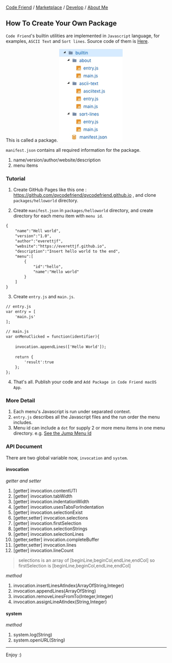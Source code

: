 [Code Friend](https://qvcodefriend.github.io/) / [Marketplace](https://qvcodefriend.github.io/marketplace) / [Develop](https://qvcodefriend.github.io/develop) / [About Me](https://github.com/everettjf)

## How To Create Your Own Package

`Code Friend`'s builtin utilities are implemented in `Javascript` language, for examples, `ASCII Text` and `Sort lines`. Source code of them is [Here](https://github.com/qvcodefriend/qvcodefriend.github.io/tree/master/packages/builtin).

This is called a package. 
![](/media/15419514349346.jpg)

`manifest.json` contains all required information for the package.

1. name/version/author/website/description
2. menu items



### Tutorial

1) Create GitHub Pages like this one : <https://github.com/qvcodefriend/qvcodefriend.github.io> , and clone `packages/helloworld` directory.

2) Create `manifest.json` in `packages/helloworld` directory, and create directory for each menu item with `menu id`.

```
{
    "name":"Hell world",
    "version":"1.0",
    "author":"everettjf",
    "website":"https://everettjf.github.io",
    "description":"Insert hello world to the end",
    "menu":[
        {
            "id":"hello",
            "name":"Hello world"
        }
    ]
}
```

3) Create `entry.js` and `main.js`.

```
// entry.js
var entry = [
    'main.js'
];
```

```
// main.js
var onMenuClicked = function(identifier){

    invocation.appendLines(['Hello World']);

    return {
        'result':true
    };
};
```

4) That's all. Publish your code and `Add Package in Code Friend macOS App`.

### More Detail

1. Each menu's Javascript is run under separated context.
2. `entry.js` describes all the Javascript files and the run order the menu includes.
3. Menu id can include a `dot` for supply 2 or more menu items in one menu directory. e.g. [See the Jump Menu Id](https://github.com/qvcodefriend/qvcodefriend.github.io/blob/master/packages/dlc/manifest.json)


### API Document

There are two global variable now, `invocation` and `system`.

#### invocation

*getter and setter*

1. [getter] invocation.contentUTI
2. [getter] invocation.tabWidth
3. [getter] invocation.indentationWidth
4. [getter] invocation.usesTabsForIndentation
5. [getter] invocation.selectionExist
6. [getter,setter] invocation.selections
7. [getter] invocation.firstSelection
7. [getter] invocation.selectionStrings
7. [getter] invocation.selectionLines
6. [getter,setter] invocation.completeBuffer
6. [getter,setter] invocation.lines
7. [getter] invocation.lineCount

> selections is an array of [beginLine,beginCol,endLine,endCol]
> so firstSelection is [beginLine,beginCol,endLine,endCol]

*method*

1. invocation.insertLinesAtIndex(ArrayOfString,Integer)
2. invocation.appendLines(ArrayOfString)
3. invocation.removeLinesFromTo(Integer,Integer)
4. invocation.assignLineAtIndex(String,Integer)

#### system

*method*

1. system.log(String)
2. system.openURL(String)



---

Enjoy :)






